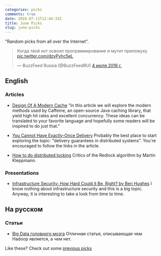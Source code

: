 ```yaml
---
categories: picks
comments: true
date: 2016-07-11T12:44:33Z
title: June Picks
slug: june-picks
---
```


"Random picks from all over the Internet".

<!--more-->

<blockquote class="twitter-tweet" data-lang="ru"><p lang="ru" dir="ltr">Когда твой кот освоил программирование и мутит приложуху <a href="https://t.co/dzyPvhc5eL">pic.twitter.com/dzyPvhc5eL</a></p>&mdash; BuzzFeed Russia (@BuzzFeedRU) <a href="https://twitter.com/BuzzFeedRU/status/749909386890321920">4 июля 2016 г.</a></blockquote>
<script async src="//platform.twitter.com/widgets.js" charset="utf-8"></script>

## English

### Articles

* [Design Of A Modern Cache](http://highscalability.com/blog/2016/1/25/design-of-a-modern-cache.html)
  "In this article we will explore the modern methods used by Caffeine, an open-source Java caching library, that yield high hit rates and excellent concurrency. These ideas can be translated to your favorite language and hopefully some readers will be inspired to do just that."

* [You Cannot Have Exactly-Once Delivery](http://bravenewgeek.com/you-cannot-have-exactly-once-delivery/)
  Probably the best place to start exploring the topic: "delivery guarantees in distributed systems". You're encouraged to follow the links in the article.

* [How to do distributed locking](http://martin.kleppmann.com/2016/02/08/how-to-do-distributed-locking.html)
  Critics of the Redlock algorithm by Martin Kleppmann.

### Presentations

* [Infrastructure Security: How Hard Could it Be, Right? by Ben Hughes](https://speakerdeck.com/barnbarn/infrastructure-security-how-hard-could-it-be-right)
  I know nothing about infrastructure security and this is a big topic. Anyway, it is interesting to take a look from time to time.

## На русском

### Статьи

* [Big Data головного мозга](https://habrahabr.ru/post/303802/)
  Отличная статья, описывающая чем Hadoop является, а чем нет.

Like these? Check out some [previous picks](http://homeonrails.com/blog/categories/picks/)
